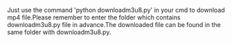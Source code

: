 Just use the command 'python downloadm3u8.py' in your cmd to download mp4 file.Please remember to enter the folder which contains downloadm3u8.py file in advance.The downloaded file can be found in the same folder with downloadm3u8.py.
